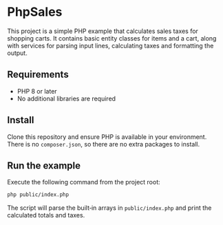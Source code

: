 # PhpSales

This project is a simple PHP example that calculates sales taxes for shopping carts.
It contains basic entity classes for items and a cart, along with services for parsing
input lines, calculating taxes and formatting the output.

## Requirements

* PHP 8 or later
* No additional libraries are required

## Install

Clone this repository and ensure PHP is available in your environment. There is no
`composer.json`, so there are no extra packages to install.

## Run the example

Execute the following command from the project root:

```bash
php public/index.php
```

The script will parse the built‑in arrays in `public/index.php` and print the
calculated totals and taxes.
